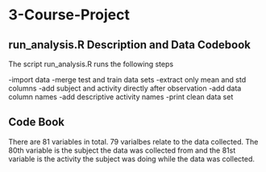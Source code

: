 3-Course-Project
================
run_analysis.R Description and Data Codebook
-----------------------------------------------------
The script run_analysis.R runs the following steps

-import data
-merge test and train data sets
-extract only mean and std columns
-add subject and activity directly after observation
-add data column names
-add descriptive activity names
-print clean data set

Code Book
--------------------------

There are 81 variables in total. 79 varialbes relate to the data collected. The 80th variable is the subject the data was collected from and the 81st variable is the activity the subject was doing while the data was collected. 

